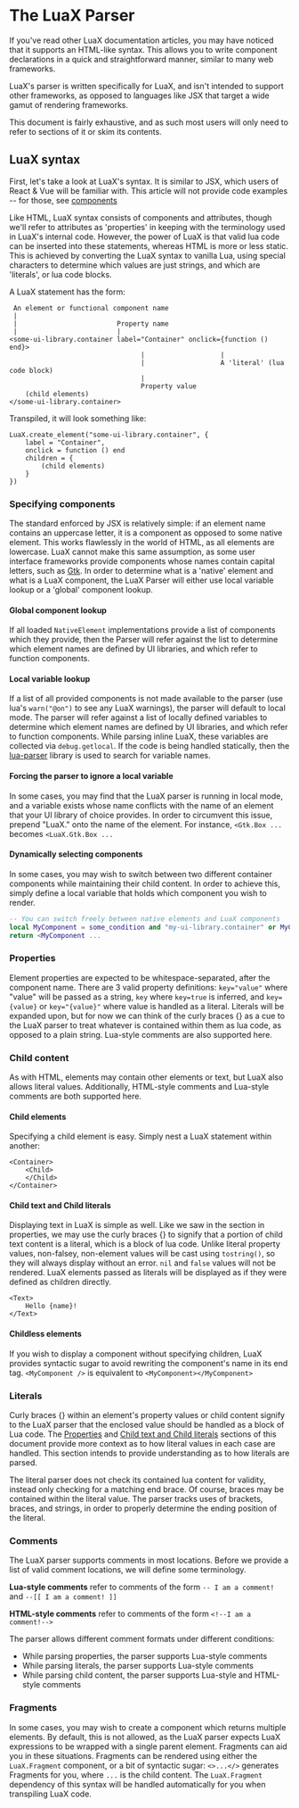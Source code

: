 
# The LuaX Parser

If you've read other LuaX documentation articles, you may have noticed that it
supports an HTML-like syntax. This allows you to write component declarations in
a quick and straightforward manner, similar to many web frameworks. 

LuaX's parser is written specifically for LuaX, and isn't intended
to support other frameworks, as opposed to languages like JSX that target a wide
gamut of rendering frameworks.

This document is fairly exhaustive, and as such most users will only need to
refer to sections of it or skim its contents.



## LuaX syntax

First, let's take a look at LuaX's syntax. It is similar to JSX, which users of
React & Vue will be familiar with. This article will not provide code
examples -- for those, see [components](./components.md)

Like HTML, LuaX syntax consists of components and attributes, though we'll refer
to attributes as 'properties' in keeping with the terminology used in LuaX's
internal code. However, the power of LuaX is that valid lua code can be inserted
into these statements, whereas HTML is more or less static. This is achieved by
converting the LuaX syntax to vanilla Lua, using special characters to determine
which values are just strings, and which are 'literals', or lua code blocks.

A LuaX statement has the form:
```
 An element or functional component name
 |
 |                         Property name
 |                         |
<some-ui-library.container label="Container" onclick={function () end}>
                                 |                   |
                                 |                   A 'literal' (lua code block)
                                 |
                                 Property value
    (child elements)
</some-ui-library.container>
```
Transpiled, it will look something like:
```
LuaX.create_element("some-ui-library.container", {
    label = "Container",
    onclick = function () end
    children = {
        (child elements)
    }
})
```



### Specifying components

The standard enforced by JSX is relatively simple: if an element name contains
an uppercase letter, it is a component as opposed to some native element. This
works flawlessly in the world of HTML, as all elements are lowercase. LuaX
cannot make this same assumption, as some user interface frameworks provide
components whose names contain capital letters, such as
[Gtk](https://www.gtk.org/). In order to determine what is a 'native' element
and what is a LuaX component, the LuaX Parser will either use local variable
lookup or a 'global' component lookup.

#### Global component lookup

If all loaded `NativeElement` implementations provide a list of components which
they provide, then the Parser will refer against the list to determine which
element names are defined by UI libraries, and which refer to function
components.

#### Local variable lookup

If a list of all provided components is not made available to the parser (use
lua's `warn("@on")` to see any LuaX warnings), the parser will default to local mode.
The parser will refer against a list of locally defined variables to determine
which element names are defined by UI libraries, and which refer to function
components. While parsing inline LuaX, these variables are collected via
`debug.getlocal`. If the code is being handled statically, then the
[lua-parser](https://github.com/thenumbernine/lua-parser.git) library is used to
search for variable names.

#### Forcing the parser to ignore a local variable

In some cases, you may find that the LuaX parser is running in local mode, and a
variable exists whose name conflicts with the name of an element that your UI
library of choice provides. In order to circumvent this issue, prepend "LuaX."
onto the name of the element. For instance, `<Gtk.Box ...` becomes `<LuaX.Gtk.Box ...`

#### Dynamically selecting components

In some cases, you may wish to switch between two different container components
while maintaining their child content. In order to achieve this, simply define a
local variable that holds which component you wish to render. 
```lua
-- You can switch freely between native elements and LuaX components
local MyComponent = some_condition and "my-ui-library.container" or MyContainerComponent
return <MyComponent ...
```



### Properties

Element properties are expected to be whitespace-separated, after the component
name. There are 3 valid property definitions: `key="value"` where "value" will
be passed as a string, `key` where `key=true` is inferred, and `key={value}` or
`key="{value}"` where value is handled as a literal. Literals will be expanded
upon, but for now we can think of the curly braces {} as a cue to the LuaX parser
to treat whatever is contained within them as lua code, as opposed to a plain
string. Lua-style comments are also supported here.



### Child content

As with HTML, elements may contain other elements or text, but LuaX also allows
literal values. Additionally, HTML-style comments and Lua-style comments are
both supported here.

#### Child elements

Specifying a child element is easy. Simply nest a LuaX statement within another:
```
<Container>
    <Child>
    </Child>
</Container>
```

#### Child text and Child literals

Displaying text in LuaX is simple as well. Like we saw in the section in
properties, we may use the curly braces {} to signify that a portion of child
text content is a literal, which is a block of lua code. Unlike literal property
values, non-falsey, non-element values will be cast using `tostring()`, so they
will always display without an error. `nil` and `false` values will not be
rendered. LuaX elements passed as literals will be displayed as if they were
defined as children directly.
```
<Text>
    Hello {name}!
</Text>
```

#### Childless elements

If you wish to display a component without specifying children, LuaX provides
syntactic sugar to avoid rewriting the component's name in its end tag.
`<MyComponent />` is equivalent to `<MyComponent></MyComponent>`



### Literals

Curly braces {} within an element's property values or child content signify to
the LuaX parser that the enclosed value should be handled as a block of Lua
code. The [Properties](#properties) and [Child text and Child
literals](#child-text-and-child-literals) sections of this document provide more
context as to how literal values in each case are handled. This section intends
to provide understanding as to how literals are parsed. 

The literal parser does not check its contained lua content for validity,
instead only checking for a matching end brace. Of course, braces may be
contained within the literal value. The parser tracks uses of brackets, braces,
and strings, in order to properly determine the ending position of the literal.



### Comments

The LuaX parser supports comments in most locations. Before we provide a list of
valid comment locations, we will define some terminology.

**Lua-style comments** refer to comments of the form `-- I am a comment!` and
`--[[ I am a comment! ]]`

**HTML-style comments** refer to comments of the form `<!--I am a comment!-->`

The parser allows different comment formats under different conditions:
- While parsing properties, the parser supports Lua-style comments
- While parsing literals, the parser supports Lua-style comments
- While parsing child content, the parser supports Lua-style and HTML-style comments



### Fragments

In some cases, you may wish to create a component which returns multiple
elements. By default, this is not allowed, as the LuaX parser expects LuaX
expressions to be wrapped with a single parent element. Fragments can aid you in
these situations. Fragments can be rendered using either the `LuaX.Fragment`
component, or a bit of syntactic sugar: `<>...</>` generates Fragments for you,
where `...` is the child content. The `LuaX.Fragment` dependency of this syntax
will be handled automatically for you when transpiling LuaX code.


<!--
## Inline Transpilation

## The Transpilation API

## CLI Transpilation
-->